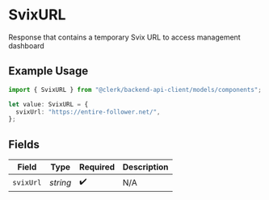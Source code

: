 # SvixURL

Response that contains a temporary Svix URL to access management dashboard

## Example Usage

```typescript
import { SvixURL } from "@clerk/backend-api-client/models/components";

let value: SvixURL = {
  svixUrl: "https://entire-follower.net/",
};
```

## Fields

| Field              | Type               | Required           | Description        |
| ------------------ | ------------------ | ------------------ | ------------------ |
| `svixUrl`          | *string*           | :heavy_check_mark: | N/A                |